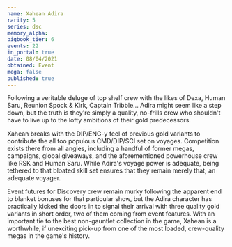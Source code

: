 ```yaml
---
name: Xahean Adira
rarity: 5
series: dsc
memory_alpha:
bigbook_tier: 6
events: 22
in_portal: true
date: 08/04/2021
obtained: Event
mega: false
published: true
---
```


Following a veritable deluge of top shelf crew with the likes of Dexa, Human Saru, Reunion Spock & Kirk, Captain Tribble... Adira might seem like a step down, but the truth is they're simply a quality, no-frills crew who shouldn't have to live up to the lofty ambitions of their gold predecessors.

Xahean breaks with the DIP/ENG-y feel of previous gold variants to contribute the all too populous CMD/DIP/SCI set on voyages. Competition exists there from all angles, including a handful of former megas, campaigns, global giveaways, and the aforementioned powerhouse crew like RSK and Human Saru. While Adira's voyage power is adequate, being tethered to that bloated skill set ensures that they remain merely that; an adequate voyager.

Event futures for Discovery crew remain murky following the apparent end to blanket bonuses for that particular show, but the Adira character has practically kicked the doors in to signal their arrival with three quality gold variants in short order, two of them coming from event features. With an important tie to the best non-gauntlet collection in the game, Xahean is a worthwhile, if unexciting pick-up from one of the most loaded, crew-quality megas in the game's history.
